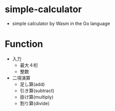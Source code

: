 # simple-calculator

- simple calculator by Wasm in the Go language

# Function

- 入力
  - 最大４桁
  - 整数
- 二項演算
  - 足し算(add)
  - 引き算(subtract)
  - 掛け算(multiply)
  - 割り算(divide)
